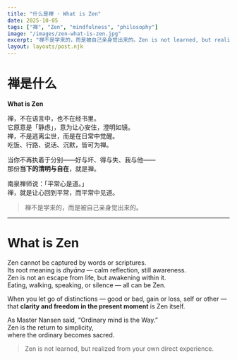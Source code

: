 ```yaml
---
title: "什么是禅 · What is Zen"
date: 2025-10-05
tags: ["禅", "Zen", "mindfulness", "philosophy"]
image: "/images/zen-what-is-zen.jpg"
excerpt: "禅不是学来的，而是被自己亲身觉出来的。Zen is not learned, but realized from your own direct experience."
layout: layouts/post.njk
---
```



# 禅是什么  
**What is Zen**

禅，不在语言中，也不在经书里。  
它原意是「静虑」，意为让心安住，澄明如镜。  
禅，不是逃离尘世，而是在日常中觉醒。  
吃饭、行路、说话、沉默，皆可为禅。  

当你不再执着于分别——好与坏、得与失、我与他——  
那份**当下的清明与自在**，就是禅。  

南泉禅师说：「平常心是道。」  
禅，就是让心回到平常，而平常中见道。  

> 禅不是学来的，而是被自己亲身觉出来的。

---

# What is Zen  

Zen cannot be captured by words or scriptures.  
Its root meaning is *dhyāna* — calm reflection, still awareness.  
Zen is not an escape from life, but awakening within it.  
Eating, walking, speaking, or silence — all can be Zen.  

When you let go of distinctions — good or bad, gain or loss, self or other —  
that **clarity and freedom in the present moment** is Zen itself.  

As Master Nansen said, “Ordinary mind is the Way.”  
Zen is the return to simplicity,  
where the ordinary becomes sacred.  

> Zen is not learned, but realized from your own direct experience.
